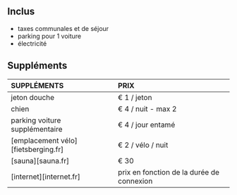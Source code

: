 
## Inclus
- taxes communales et de séjour
- parking pour 1 voiture
- électricité

## Suppléments

SUPPLÉMENTS           | PRIX 
:------------------|:-----------|
jeton douche      | € 1 / jeton
chien          | € 4 / nuit - max 2 
parking voiture supplémentaire | € 4 / jour entamé
[emplacement vélo][fietsberging.fr]| € 2 / vélo / nuit
[sauna][sauna.fr]| € 30
[internet][internet.fr]| prix en fonction de la durée de connexion
